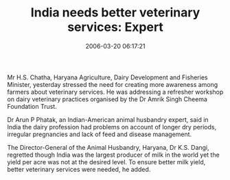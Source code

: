 ﻿---
layout: post
title:  "India needs better veterinary services: Expert"
date:   2006-03-20 06:17:21
category: News
source: http://www.tribuneindia.com/2006/20060320/haryana.htm#6
---
Mr H.S. Chatha, Haryana Agriculture, Dairy Development and Fisheries Minister, yesterday stressed the need for creating more awareness among farmers about veterinary services. He was addressing a refresher workshop on dairy veterinary practices organised by the Dr Amrik Singh Cheema Foundation Trust.

Dr Arun P Phatak, an Indian-American animal husbandry expert, said in India the dairy profession had problems on account of longer dry periods, irregular pregnancies and lack of feed and disease management.

The Director-General of the Animal Husbandry, Haryana, Dr K.S. Dangi, regretted though India was the largest producer of milk in the world yet the yield per acre was not at the desired level. To ensure better milk yield, better veterinary services were needed, he added.
